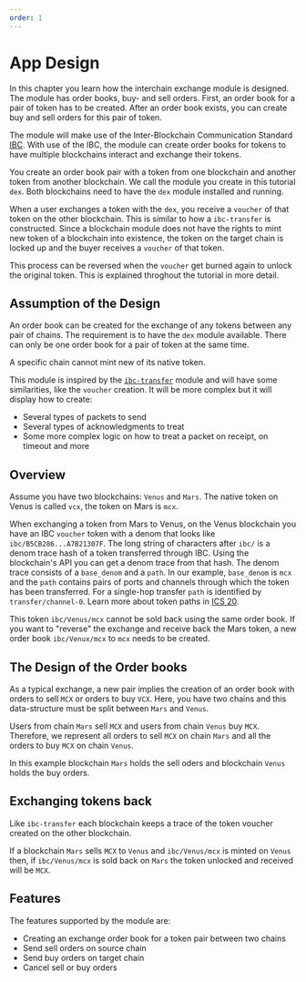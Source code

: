 ```yaml
---
order: 1
---
```


# App Design

In this chapter you learn how the interchain exchange module is designed. The module has order books, buy- and sell orders. First, an order book for a pair of token has to be created. After an order book exists, you can create buy and sell orders for this pair of token.

The module will make use of the Inter-Blockchain Communication Standard [IBC](https://github.com/cosmos/ics/blob/master/ibc/2_IBC_ARCHITECTURE.md). With use of the IBC, the module can create order books for tokens to have multiple blockchains interact and exchange their tokens.

You create an order book pair with a token from one blockchain and another token from another blockchain. We call the module you create in this tutorial `dex`.
Both blockchains need to have the `dex` module installed and running.

When a user exchanges a token with the `dex`, you receive a `voucher` of that token on the other blockchain. This is similar to how a `ibc-transfer` is constructed. Since a blockchain module does not have the rights to mint new token of a blockchain into existence, the token on the target chain is locked up and the buyer receives a `voucher` of that token.

This process can be reversed when the `voucher` get burned again to unlock the original token. This is explained throghout the tutorial in more detail.

## Assumption of the Design

An order book can be created for the exchange of any tokens between any pair of chains. The requirement is to have the `dex` module available. There can only be one order book for a pair of token at the same time.

<!-- There is no condition to check for open channels between two chains. -->

A specific chain cannot mint new of its native token.

<!-- The module is trustless, there is no condition to check when opening a channel between two chains. Any pair of tokens can be exchanged between any pair of chains. -->

This module is inspired by the [`ibc-transfer`](https://github.com/cosmos/cosmos-sdk/tree/v0.42.1/x/ibc/applications/transfer) module and will have some similarities, like the `voucher` creation. It will be more complex but it will display how to create:

- Several types of packets to send
- Several types of acknowledgments to treat
- Some more complex logic on how to treat a packet on receipt, on timeout and more

## Overview

Assume you have two blockchains: `Venus` and `Mars`. The native token on Venus is called `vcx`, the token on Mars is `mcx`.

When exchanging a token from Mars to Venus, on the Venus blockchain you have an IBC `voucher` token with a denom that looks like `ibc/B5CB286...A7B21307F`. The long string of characters after `ibc/` is a denom trace hash of a token transferred through IBC. Using the blockchain's API you can get a denom trace from that hash. The denom trace consists of a `base_denom` and a `path`. In our example, `base_denom` is `mcx` and the `path` contains pairs of ports and channels through which the token has been transferred. For a single-hop transfer `path` is identified by `transfer/channel-0`. Learn more about token paths in [ICS 20](https://github.com/cosmos/ibc/tree/master/spec/app/ics-020-fungible-token-transfer).

This token `ibc/Venus/mcx` cannot be sold back using the same order book. If you want to "reverse" the exchange and receive back the Mars token, a new order book `ibc/Venux/mcx` to `mcx` needs to be created.

## The Design of the Order books

As a typical exchange, a new pair implies the creation of an order book with orders to sell `MCX` or orders to buy `VCX`. Here, you have two chains and this data-structure must be split between `Mars` and `Venus`.

Users from chain `Mars` sell `MCX` and users from chain `Venus` buy `MCX`. Therefore, we represent all orders to sell `MCX` on chain `Mars` and all the orders to buy `MCX` on chain `Venus`.

In this example blockchain `Mars` holds the sell oders and blockchain `Venus` holds the buy orders.

## Exchanging tokens back

Like `ibc-transfer` each blockchain keeps a trace of the token voucher created on the other blockchain.

If a blockchain `Mars` sells `MCX` to `Venus` and `ibc/Venus/mcx` is minted on `Venus` then, if `ibc/Venus/mcx` is sold back on `Mars` the token unlocked and received will be `MCX`.

## Features

The features supported by the module are:

- Creating an exchange order book for a token pair between two chains
- Send sell orders on source chain
- Send buy orders on target chain
- Cancel sell or buy orders

